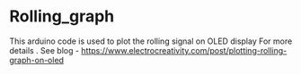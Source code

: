 # Rolling_graph
This arduino code is used to plot the rolling signal on OLED display
For more details . See blog - https://www.electrocreativity.com/post/plotting-rolling-graph-on-oled
